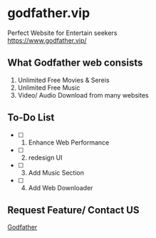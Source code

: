 # godfather.vip
Perfect Website for Entertain seekers <br>
<a href='https://www.godfather.vip/'>https://www.godfather.vip/</a>  



## What Godfather web consists
1. Unlimited Free Movies & Sereis
2. Unlimited Free Music
3. Video/ Audio Download from many websites



## To-Do List
- [ ] 1. Enhance Web Performance
- [ ] 2. redesign UI
- [ ] 3. Add Music Section
- [ ] 4. Add Web Downloader


## Request Feature/ Contact US
<a href="mailto:movies.godfather.vip@gmail.com">Godfather</a>

